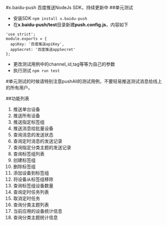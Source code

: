 #x.baidu-push
百度推送NodeJs SDK，持续更新中
##单元测试
+ 安装SDK `npm install x.baidu-push`
+ 在**x.baidu-push/test**目录新建**push.config.js**，内容如下

```
'use strict';
module.exports = {
  apiKey: '百度推送apiKey',
  appSecret: '百度推送appSecret'
};
```

+ 更改测试用例中的channel_id,tag等等为自己的参数
+ 执行测试 `npm run test`


#单元测试的时候请特别注意pushAll的测试用例，不要轻易推送测试消息给线上的所有用户。


##功能列表
1. 推送单台设备
2. 推送所有设备
3. 推送指定标签组
4. 推送消息给批量设备
5. 查询消息的发送状态
6. 查询定时消息的发送记录
7. 查询指定分类主题的发送记录
8. 查询标签组列表
9. 创建标签组
10. 删除标签组
11. 添加设备到标签组
12. 将设备从标签组移除
13. 查询标签组设备数量
14. 查询定时任务列表
15. 取消定时任务
16. 查询分类主题列表
17. 当前应用的设备统计信息
18. 查询分类主题统计信息
